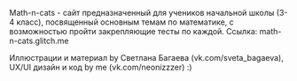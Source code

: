 Math-n-cats - сайт предназначенный для учеников начальной школы (3-4 класс), посвященный основным темам по математике, с возможностью пройти закрепляющие тесты по каждой.
Ссылка: math-n-cats.glitch.me

Иллюстрации и материал by Светлана Багаева (vk.com/sveta_bagaeva),
UX/UI дизайн и код by me (vk.com/neonizzzer) :)

